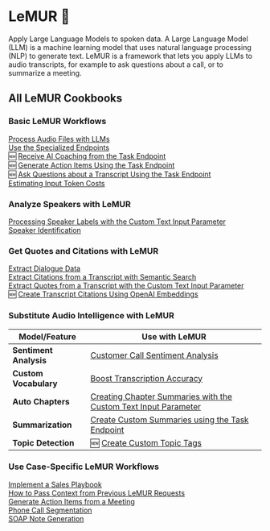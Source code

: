 # LeMUR 🐾

Apply Large Language Models to spoken data. A Large Language Model (LLM) is a machine learning model that uses natural language processing (NLP) to generate text. LeMUR is a framework that lets you apply LLMs to audio transcripts, for example to ask questions about a call, or to summarize a meeting.

## All LeMUR Cookbooks

### Basic LeMUR Workflows

[Process Audio Files with LLMs](using-lemur.ipynb)\
[Use the Specialized Endpoints](specialized-endpoints.ipynb)\
🆕 [Receive AI Coaching from the Task Endpoint](task-endpoint-ai-coach.ipynb)\
🆕 [Generate Action Items Using the Task Endpoint](task-endpoint-action-items.ipynb)\
🆕 [Ask Questions about a Transcript Using the Task Endpoint](task-endpoint-structured-QA.ipynb)\
[Estimating Input Token Costs](counting-tokens.ipynb)  

### Analyze Speakers with LeMUR

[Processing Speaker Labels with the Custom Text Input Parameter](input-text-speaker-labels.ipynb)  
[Speaker Identification](speaker-identification.ipynb)  

### Get Quotes and Citations with LeMUR

[Extract Dialogue Data](dialogue-data.ipynb)\
[Extract Citations from a Transcript with Semantic Search](transcript-citations.ipynb)\
[Extract Quotes from a Transcript with the Custom Text Input Parameter](timestamped-transcripts.ipynb)\
🆕 [Create Transcript Citations Using OpenAI Embeddings](lemur-transcript-citations.ipynb)

### Substitute Audio Intelligence with LeMUR

| Model/Feature       | Use with LeMUR                           |
|----------------|-----------------------------------|
| **Sentiment Analysis** | [Customer Call Sentiment Analysis](call-sentiment-analysis.ipynb) |
| **Custom Vocabulary** | [Boost Transcription Accuracy](custom-vocab-lemur.ipynb) |
| **Auto Chapters**   | [Creating Chapter Summaries with the Custom Text Input Parameter](input-text-chapters.ipynb)  |
| **Summarization**   | [Create Custom Summaries using the Task Endpoint](task-endpoint-custom-summary.ipynb) |
| **Topic Detection**   | 🆕 [Create Custom Topic Tags](custom-topic-tags.ipynb) |

### Use Case-Specific LeMUR Workflows

[Implement a Sales Playbook](sales-playbook.ipynb)\
[How to Pass Context from Previous LeMUR Requests](past-response-prompts.ipynb)\
[Generate Action Items from a Meeting](meeting-action-items.ipynb)\
[Phone Call Segmentation](phone-call-segmentation.ipynb)\
[SOAP Note Generation](soap-note-generation.ipynb)
